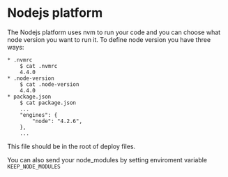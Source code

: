 # Nodejs platform

The Nodejs platform uses nvm to run your code and you can choose what node
version you want to run it. To define node version you have three ways:

    * .nvmrc
        $ cat .nvmrc
        4.4.0
    * .node-version
        $ cat .node-version
        4.4.0
    * package.json
        $ cat package.json
        ...
        "engines": {
            "node": "4.2.6",
        },
        ...

This file should be in the root of deploy files.

You can also send your node_modules by setting enviroment variable ``KEEP_NODE_MODULES``
